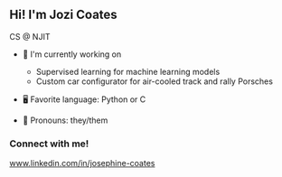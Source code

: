 ## Hi! I'm Jozi Coates
CS @ NJIT


- :seedling: I'm currently working on
  - Supervised learning for machine learning models
  - Custom car configurator for air-cooled track and rally Porsches
  
- :desktop_computer: Favorite language: Python or C
- :speech_balloon: Pronouns: they/them



### Connect with me!
www.linkedin.com/in/josephine-coates

